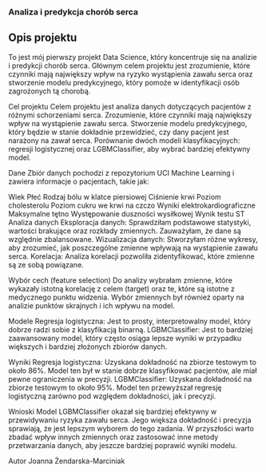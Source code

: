 ### Analiza i predykcja chorób serca

## Opis projektu
To jest mój pierwszy projekt Data Science, który koncentruje się na analizie i predykcji chorób serca. Głównym celem projektu jest zrozumienie, które czynniki mają największy wpływ na ryzyko wystąpienia zawału serca oraz stworzenie modelu predykcyjnego, który pomoże w identyfikacji osób zagrożonych tą chorobą.

Cel projektu
Celem projektu jest analiza danych dotyczących pacjentów z różnymi schorzeniami serca.
Zrozumienie, które czynniki mają największy wpływ na wystąpienie zawału serca.
Stworzenie modelu predykcyjnego, który będzie w stanie dokładnie przewidzieć, czy dany pacjent jest narażony na zawał serca.
Porównanie dwóch modeli klasyfikacyjnych: regresji logistycznej oraz LGBMClassifier, aby wybrać bardziej efektywny model.

Dane
Zbiór danych pochodzi z repozytorium UCI Machine Learning i zawiera informacje o pacjentach, takie jak:

Wiek
Płeć
Rodzaj bólu w klatce piersiowej
Ciśnienie krwi
Poziom cholesterolu
Poziom cukru we krwi na czczo
Wyniki elektrokardiograficzne
Maksymalne tętno
Występowanie duszności wysiłkowej
Wynik testu ST
Analiza danych
Eksploracja danych: Sprawdziłam podstawowe statystyki, wartości brakujące oraz rozkłady zmiennych. Zauważyłam, że dane są względnie zbalansowane.
Wizualizacja danych: Stworzyłam różne wykresy, aby zrozumieć, jak poszczególne zmienne wpływają na wystąpienie zawału serca.
Korelacja: Analiza korelacji pozwoliła zidentyfikować, które zmienne są ze sobą powiązane.

Wybór cech (feature selection)
Do analizy wybrałam zmienne, które wykazały istotną korelację z celem (target) oraz te, które są istotne z medycznego punktu widzenia. Wybór zmiennych był również oparty na analizie punktów skrajnych i ich wpływu na model.

Modele
Regresja logistyczna: Jest to prosty, interpretowalny model, który dobrze radzi sobie z klasyfikacją binarną.
LGBMClassifier: Jest to bardziej zaawansowany model, który często osiąga lepsze wyniki w przypadku większych i bardziej złożonych zbiorów danych.

Wyniki
Regresja logistyczna: Uzyskana dokładność na zbiorze testowym to około 86%. Model ten był w stanie dobrze klasyfikować pacjentów, ale miał pewne ograniczenia w precyzji.
LGBMClassifier: Uzyskana dokładność na zbiorze testowym to około 95%. Model ten przewyższał regresję logistyczną zarówno pod względem dokładności, jak i precyzji.

Wnioski
Model LGBMClassifier okazał się bardziej efektywny w przewidywaniu ryzyka zawału serca. Jego większa dokładność i precyzja sprawiają, że jest lepszym wyborem do tego zadania. W przyszłości warto zbadać wpływ innych zmiennych oraz zastosować inne metody przetwarzania danych, aby jeszcze bardziej poprawić wyniki modelu.

Autor
Joanna Żendarska-Marciniak

